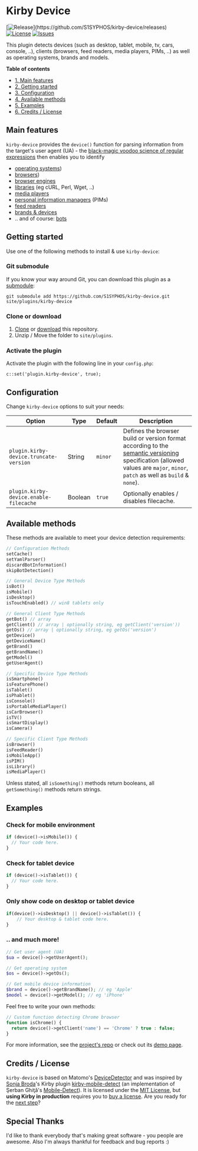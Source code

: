 # Kirby Device
[![Release](https://img.shields.io/github/release/S1SYPHOS/kirby-device.svg?color="brightgreen")](https://github.com/S1SYPHOS/kirby-device/releases) [![License](https://img.shields.io/github/license/S1SYPHOS/kirby-device.svg)](https://github.com/S1SYPHOS/kirby-device/blob/master/LICENSE) [![Issues](https://img.shields.io/github/issues/S1SYPHOS/kirby-device.svg)](https://github.com/S1SYPHOS/kirby-device/issues)

This plugin detects devices (such as desktop, tablet, mobile, tv, cars, console, ..), clients (browsers, feed readers, media players, PIMs, ..) as well as operating systems, brands and models.

**Table of contents**
- [1. Main features](#main-features)
- [2. Getting started](#getting-started)
- [3. Configuration](#configuration)
- [4. Available methods](#available-methods)
- [5. Examples](#examples)
- [6. Credits / License](#credits--license)

## Main features
`kirby-device` provides the `device()` function for parsing information from the target's user agent (UA) - the [black-magic voodoo science of regular expressions](https://blogs.perficient.com/perficientdigital/2017/12/04/the-magic-of-regex-an-intro-to-regular-expressions) then enables you to identify

- [operating systems](https://github.com/matomo-org/device-detector#list-of-detected-operating-systems))
- [browsers](https://github.com/matomo-org/device-detector#list-of-detected-browsers))
- [browser engines](https://github.com/matomo-org/device-detector#list-of-detected-browser-engines)
- [libraries](https://github.com/matomo-org/device-detector#list-of-detected-libraries) (eg cURL, Perl, Wget, ..)
- [media players](https://github.com/matomo-org/device-detector#list-of-detected-media-players)
- [personal information managers](https://github.com/matomo-org/device-detector#list-of-detected-pims-personal-information-manager) (PIMs)
- [feed readers](https://github.com/matomo-org/device-detector#list-of-detected-feed-readers)
- [brands & devices](https://github.com/matomo-org/device-detector#list-of-brands-with-detected-devices)
- .. and of course: [bots](https://github.com/matomo-org/device-detector#list-of-detected-bots)

## Getting started
Use one of the following methods to install & use `kirby-device`:

### Git submodule
If you know your way around Git, you can download this plugin as a [submodule](https://github.com/blog/2104-working-with-submodules):

```text
git submodule add https://github.com/S1SYPHOS/kirby-device.git site/plugins/kirby-device
```

### Clone or download
1. [Clone](https://github.com/S1SYPHOS/kirby-device.git) or [download](https://github.com/S1SYPHOS/kirby-device/archive/master.zip)  this repository.
2. Unzip / Move the folder to `site/plugins`.

### Activate the plugin
Activate the plugin with the following line in your `config.php`:

```text
c::set('plugin.kirby-device', true);
```

## Configuration
Change `kirby-device` options to suit your needs:

| Option | Type | Default | Description |
| --- | --- | --- | --- |
| `plugin.kirby-device.truncate-version` | String | `minor` | Defines the browser build or version format according to the [semantic versioning](https://semver.org/) specification (allowed values are `major`, `minor`, `patch` as well as `build` & `none`). |
| `plugin.kirby-device.enable-filecache` | Boolean | `true` | Optionally enables / disables filecache. |

## Available methods
These methods are available to meet your device detection requirements:

```php
// Configuration Methods
setCache()
setYamlParser()
discardBotInformation()
skipBotDetection()

// General Device Type Methods
isBot()
isMobile()
isDesktop()
isTouchEnabled() // win8 tablets only

// General Client Type Methods
getBot() // array
getClient() // array | optionally string, eg getClient('version'))
getOs() // array | optionally string, eg getOs('version')
getDevice()
getDeviceName()
getBrand()
getBrandName()
getModel()
getUserAgent()

// Specific Device Type Methods
isSmartphone()
isFeaturePhone()
isTablet()
isPhablet()
isConsole()
isPortableMediaPlayer()
isCarBrowser()
isTV()
isSmartDisplay()
isCamera()

// Specific Client Type Methods
isBrowser()
isFeedReader()
isMobileApp()
isPIM()
isLibrary()
isMediaPlayer()
```

Unless stated, all `isSomething()` methods return booleans, all `getSomething()` methods return strings.

## Examples

### Check for mobile environment

```php
if (device()->isMobile()) {
  // Your code here.
}
```

### Check for tablet device

```php
if (device()->isTablet()) {
  // Your code here.
}
```

### Only show code on desktop or tablet device

```php
if(device()->isDesktop() || device()->isTablet()) {
    // Your desktop & tablet code here.
}
```

### .. and much more!

```php
// Get user agent (UA)
$ua = device()->getUserAgent();

// Get operating system
$os = device()->getOs();

// Get mobile device information
$brand = device()->getBrandName(); // eg 'Apple'
$model = device()->getModel(); // eg 'iPhone'
```

Feel free to write your own methods:

```php
// Custom function detecting Chrome browser
function isChrome() {
  return device()->getClient('name') == 'Chrome' ? true : false;
}
```

For more information, see the [project's repo](https://github.com/serbanghita/Mobile-Detect) or check out its [demo page](http://devicedetector.net/index.php).

## Credits / License
`kirby-device` is based on Matomo's [DeviceDetector](https://github.com/matomo-org/device-detector) and was inspired by [Sonja Broda](https://github.com/texnixe)'s Kirby plugin [kirby-mobile-detect](https://github.com/texnixe/kirby-mobile-detect) (an implementation of Şerban Ghiţă's [Mobile-Detect](https://github.com/serbanghita/Mobile-Detect)). It is licensed under the [MIT License](LICENSE), but **using Kirby in production** requires you to [buy a license](https://getkirby.com/buy). Are you ready for the [next step](https://getkirby.com/next)?

## Special Thanks
I'd like to thank everybody that's making great software - you people are awesome. Also I'm always thankful for feedback and bug reports :)
